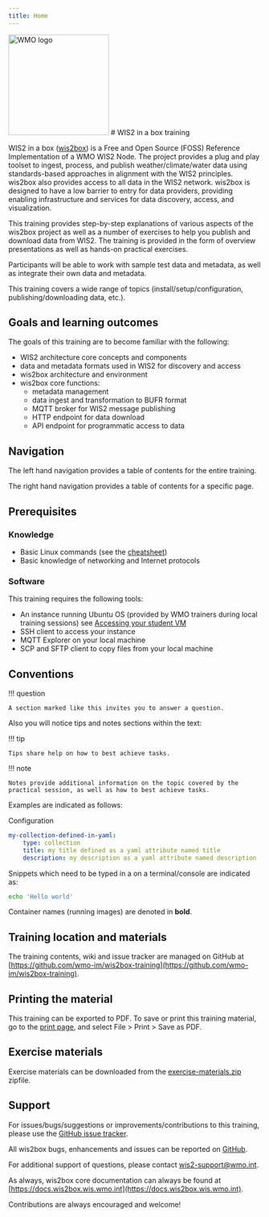 ```yaml
---
title: Home
---
```


<img alt="WMO logo" src="../assets/img/wmo-logo.png" width="200">
# WIS2 in a box training

WIS2 in a box ([wis2box](https://docs.wis2box.wis.wmo.int)) is a Free and Open Source (FOSS) Reference Implementation of a WMO WIS2 Node. The project provides a plug and play toolset to ingest, process, and publish weather/climate/water data using standards-based approaches in alignment with the WIS2 principles. wis2box also provides access to all data in the WIS2 network. wis2box is designed to have a low barrier to entry for data providers, providing enabling infrastructure and services for data discovery, access, and visualization.

This training provides step-by-step explanations of various aspects of the wis2box project as well as a number of exercises
to help you publish and download data from WIS2.  The training is provided in the form of overview presentations as well as
hands-on practical exercises.

Participants will be able to work with sample test data and metadata, as well as integrate their own data and metadata.

This training covers a wide range of topics (install/setup/configuration, publishing/downloading data, etc.). 

## Goals and learning outcomes

The goals of this training are to become familiar with the following:

- WIS2 architecture core concepts and components
- data and metadata formats used in WIS2 for discovery and access
- wis2box architecture and environment
- wis2box core functions:
    - metadata management
    - data ingest and transformation to BUFR format
    - MQTT broker for WIS2 message publishing
    - HTTP endpoint for data download
    - API endpoint for programmatic access to data

## Navigation

The left hand navigation provides a table of contents for the entire training.

The right hand navigation provides a table of contents for a specific page.

## Prerequisites

### Knowledge

- Basic Linux commands (see the [cheatsheet](cheatsheets/linux.md))
- Basic knowledge of networking and Internet protocols

### Software

This training requires the following tools:

- An instance running Ubuntu OS (provided by WMO trainers during local training sessions) see [Accessing your student VM](practical-sessions/accessing-your-student-vm.md#introduction)
- SSH client to access your instance
- MQTT Explorer on your local machine
- SCP and SFTP client to copy files from your local machine

## Conventions

!!! question

    A section marked like this invites you to answer a question.

Also you will notice tips and notes sections within the text:

!!! tip

    Tips share help on how to best achieve tasks.

!!! note

    Notes provide additional information on the topic covered by the practical session, as well as how to best achieve tasks.

Examples are indicated as follows:

Configuration
``` {.yaml linenums="1"}
my-collection-defined-in-yaml:
    type: collection
    title: my title defined as a yaml attribute named title
    description: my description as a yaml attribute named description
```

Snippets which need to be typed in a on a terminal/console are indicated as:

```bash
echo 'Hello world'
```

Container names (running images) are denoted in **bold**.

## Training location and materials

The training contents, wiki and issue tracker are managed on GitHub at [https://github.com/wmo-im/wis2box-training](https://github.com/wmo-im/wis2box-training).

## Printing the material

This training can be exported to PDF.  To save or print this training material, go to the [print page](print_page), and select
File > Print > Save as PDF.

## Exercise materials

Exercise materials can be downloaded from the [exercise-materials.zip](/exercise-materials.zip) zipfile.

## Support

For issues/bugs/suggestions or improvements/contributions to this training, please use the [GitHub issue tracker](https://github.com/World-Meteorological-Organization/wis2box-training/issues).

All wis2box bugs, enhancements and issues can be reported on [GitHub](https://github.com/World-Meteorological-Organization/wis2box/issues).

For additional support of questions, please contact wis2-support@wmo.int.

As always, wis2box core documentation can always be found at [https://docs.wis2box.wis.wmo.int](https://docs.wis2box.wis.wmo.int).

Contributions are always encouraged and welcome!
